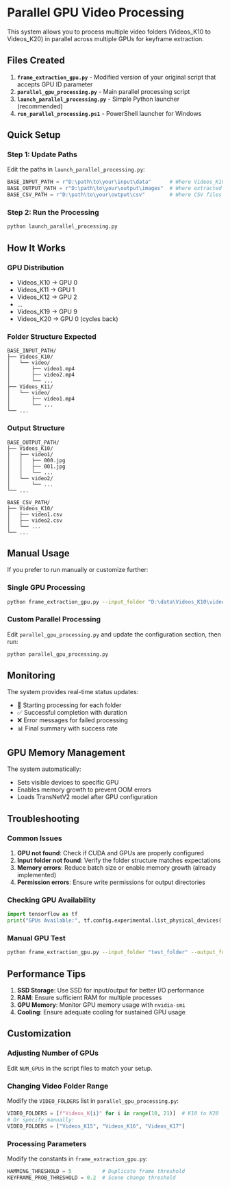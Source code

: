 # Parallel GPU Video Processing

This system allows you to process multiple video folders (Videos_K10 to Videos_K20) in parallel across multiple GPUs for keyframe extraction.

## Files Created

1. **`frame_extraction_gpu.py`** - Modified version of your original script that accepts GPU ID parameter
2. **`parallel_gpu_processing.py`** - Main parallel processing script
3. **`launch_parallel_processing.py`** - Simple Python launcher (recommended)
4. **`run_parallel_processing.ps1`** - PowerShell launcher for Windows

## Quick Setup

### Step 1: Update Paths
Edit the paths in `launch_parallel_processing.py`:

```python
BASE_INPUT_PATH = r"D:\path\to\your\input\data"      # Where Videos_K10, Videos_K11, etc. are located
BASE_OUTPUT_PATH = r"D:\path\to\your\output\images"  # Where extracted frames will be saved
BASE_CSV_PATH = r"D:\path\to\your\output\csv"        # Where CSV files will be saved
```

### Step 2: Run the Processing
```bash
python launch_parallel_processing.py
```

## How It Works

### GPU Distribution
- Videos_K10 → GPU 0
- Videos_K11 → GPU 1
- Videos_K12 → GPU 2
- ...
- Videos_K19 → GPU 9
- Videos_K20 → GPU 0 (cycles back)

### Folder Structure Expected
```
BASE_INPUT_PATH/
├── Videos_K10/
│   └── video/
│       ├── video1.mp4
│       ├── video2.mp4
│       └── ...
├── Videos_K11/
│   └── video/
│       ├── video1.mp4
│       └── ...
└── ...
```

### Output Structure
```
BASE_OUTPUT_PATH/
├── Videos_K10/
│   ├── video1/
│   │   ├── 000.jpg
│   │   ├── 001.jpg
│   │   └── ...
│   └── video2/
│       └── ...
└── ...

BASE_CSV_PATH/
├── Videos_K10/
│   ├── video1.csv
│   ├── video2.csv
│   └── ...
└── ...
```

## Manual Usage

If you prefer to run manually or customize further:

### Single GPU Processing
```bash
python frame_extraction_gpu.py --input_folder "D:\data\Videos_K10\video" --output_folder "D:\output\Videos_K10" --csv_folder "D:\csv\Videos_K10" --gpu_id 0
```

### Custom Parallel Processing
Edit `parallel_gpu_processing.py` and update the configuration section, then run:
```bash
python parallel_gpu_processing.py
```

## Monitoring

The system provides real-time status updates:
- 🚀 Starting processing for each folder
- ✅ Successful completion with duration
- ❌ Error messages for failed processing
- 📊 Final summary with success rate

## GPU Memory Management

The system automatically:
- Sets visible devices to specific GPU
- Enables memory growth to prevent OOM errors
- Loads TransNetV2 model after GPU configuration

## Troubleshooting

### Common Issues

1. **GPU not found**: Check if CUDA and GPUs are properly configured
2. **Input folder not found**: Verify the folder structure matches expectations
3. **Memory errors**: Reduce batch size or enable memory growth (already implemented)
4. **Permission errors**: Ensure write permissions for output directories

### Checking GPU Availability
```python
import tensorflow as tf
print("GPUs Available:", tf.config.experimental.list_physical_devices('GPU'))
```

### Manual GPU Test
```bash
python frame_extraction_gpu.py --input_folder "test_folder" --output_folder "test_output" --csv_folder "test_csv" --gpu_id 0
```

## Performance Tips

1. **SSD Storage**: Use SSD for input/output for better I/O performance
2. **RAM**: Ensure sufficient RAM for multiple processes
3. **GPU Memory**: Monitor GPU memory usage with `nvidia-smi`
4. **Cooling**: Ensure adequate cooling for sustained GPU usage

## Customization

### Adjusting Number of GPUs
Edit `NUM_GPUS` in the script files to match your setup.

### Changing Video Folder Range
Modify the `VIDEO_FOLDERS` list in `parallel_gpu_processing.py`:
```python
VIDEO_FOLDERS = [f"Videos_K{i}" for i in range(10, 21)]  # K10 to K20
# Or specify manually:
VIDEO_FOLDERS = ["Videos_K15", "Videos_K16", "Videos_K17"]
```

### Processing Parameters
Modify the constants in `frame_extraction_gpu.py`:
```python
HAMMING_THRESHOLD = 5          # Duplicate frame threshold
KEYFRAME_PROB_THRESHOLD = 0.2  # Scene change threshold
```
